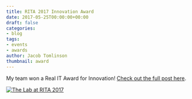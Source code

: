 ```yaml
---
title: RITA 2017 Innovation Award
date: 2017-05-25T00:00:00+00:00
draft: false
categories:
- blog
tags:
- events
- awards
author: Jacob Tomlinson
thumbnail: award
---
```


My team won a Real IT Award for Innovation! [Check out the full post here](https://archived.informaticslab.co.uk/events/2017/05/25/rita-2017.html).


[![The Lab at RITA 2017](https://i.imgur.com/psaL7DE.png)](http://static.real-it-awards.co.uk/gallery-2017.php#)
